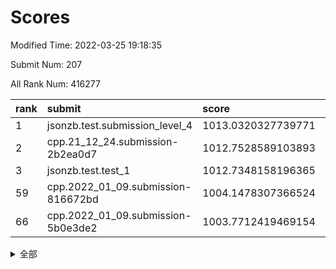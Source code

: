 # Scores

Modified Time: 2022-03-25 19:18:35

Submit Num: 207

All Rank Num: 416277

| rank |               submit               |       score        |       sigma        | pk_num |
| :--- | :--------------------------------- | :----------------- | :----------------- | :----- |
| 1    | jsonzb.test.submission_level_4     | 1013.0320327739771 | 0.7952740591121585 | 8042   |
| 2    | cpp.21_12_24.submission-2b2ea0d7   | 1012.7528589103893 | 0.8005765771917852 | 8042   |
| 3    | jsonzb.test.test_1                 | 1012.7348158196365 | 0.7985788991046887 | 8045   |
| 59   | cpp.2022_01_09.submission-816672bd | 1004.1478307366524 | 0.7166721200072337 | 8045   |
| 66   | cpp.2022_01_09.submission-5b0e3de2 | 1003.7712419469154 | 0.7038235689642413 | 8048   |


<details>
<summary>全部</summary>

| rank |                 submit                 |       score        |       sigma        | pk_num |
| :--- | :------------------------------------- | :----------------- | :----------------- | :----- |
| 1    | jsonzb.test.submission_level_4         | 1013.0320327739771 | 0.7952740591121585 | 8042   |
| 2    | cpp.21_12_24.submission-2b2ea0d7       | 1012.7528589103893 | 0.8005765771917852 | 8042   |
| 3    | jsonzb.test.test_1                     | 1012.7348158196365 | 0.7985788991046887 | 8045   |
| 4    | gobigger.level_3.submission_level_3_22 | 1011.8608759625223 | 0.797962333137646  | 8044   |
| 5    | gobigger.level_3.submission_level_3_25 | 1011.7899554098796 | 0.780475641160227  | 8041   |
| 6    | gobigger.level_3.submission_level_3_1  | 1011.6456974740548 | 0.782549585532276  | 8044   |
| 7    | gobigger.level_3.submission_level_3_28 | 1011.3803507950622 | 0.8110889411351679 | 8048   |
| 8    | gobigger.level_3.submission_level_3_3  | 1011.2003122027301 | 0.7928591868130175 | 8039   |
| 9    | gobigger.level_3.submission_level_3_35 | 1011.0067100639786 | 0.7765428093662178 | 8043   |
| 10   | gobigger.level_3.submission_level_3_27 | 1010.9638668575245 | 0.7545530626084122 | 8045   |
| 11   | gobigger.level_3.submission_level_3_30 | 1010.8866312300923 | 0.7983967215674407 | 8044   |
| 12   | gobigger.level_3.submission_level_3_8  | 1010.8260945440893 | 0.7531804430022448 | 8046   |
| 13   | gobigger.level_3.submission_level_3_14 | 1010.7627036850811 | 0.7529200175945506 | 8044   |
| 14   | gobigger.level_3.submission_level_3_44 | 1010.6449636938705 | 0.7599229162872311 | 8042   |
| 15   | gobigger.level_3.submission_level_3_11 | 1010.644733019223  | 0.7617587178241538 | 8040   |
| 16   | gobigger.level_3.submission_level_3_40 | 1010.6316524816426 | 0.7449172340829524 | 8042   |
| 17   | gobigger.level_3.submission_level_3_13 | 1010.4567049748866 | 0.7547951803628371 | 8045   |
| 18   | gobigger.level_3.submission_level_3_32 | 1010.4465203824942 | 0.8179778241168815 | 8046   |
| 19   | gobigger.level_3.submission_level_3_42 | 1010.4459995226948 | 0.7618555158517343 | 8045   |
| 20   | gobigger.level_3.submission_level_3_26 | 1010.3099818676312 | 0.7797650604612546 | 8040   |
| 21   | gobigger.level_3.submission_level_3_16 | 1010.2468968569232 | 0.757695153880362  | 8042   |
| 22   | gobigger.level_3.submission_level_3_6  | 1010.2340168586219 | 0.7729891202668483 | 8041   |
| 23   | gobigger.level_3.submission_level_3_41 | 1010.1643283355346 | 0.7827930779963552 | 8046   |
| 24   | gobigger.level_3.submission_level_3_43 | 1010.1316430125654 | 0.7893211191863675 | 8040   |
| 25   | gobigger.level_3.submission_level_3_23 | 1010.1123993838639 | 0.7631857805696549 | 8043   |
| 26   | gobigger.level_3.submission_level_3_24 | 1010.0876136646602 | 0.7439619728652614 | 8047   |
| 27   | gobigger.level_3.submission_level_3_19 | 1010.0159924695056 | 0.7675574760614984 | 8049   |
| 28   | gobigger.level_3.submission_level_3_49 | 1009.9794182313    | 0.7589940110981516 | 8043   |
| 29   | gobigger.level_3.submission_level_3_2  | 1009.9518713154887 | 0.7582815740683099 | 8045   |
| 30   | gobigger.level_3.submission_level_3_37 | 1009.8442349471333 | 0.7721011753370979 | 8045   |
| 31   | gobigger.level_3.submission_level_3_18 | 1009.7970006030022 | 0.76980304686642   | 8042   |
| 32   | gobigger.level_3.submission_level_3_9  | 1009.6849533755612 | 0.7476496821113927 | 8047   |
| 33   | gobigger.level_3.submission_level_3_45 | 1009.6776990262451 | 0.7620434174966527 | 8044   |
| 34   | gobigger.level_3.submission_level_3_10 | 1009.6021869692986 | 0.7488713449475525 | 8045   |
| 35   | gobigger.level_3.submission_level_3_17 | 1009.4686891815054 | 0.7489655735095321 | 8036   |
| 36   | gobigger.level_3.submission_level_3_20 | 1009.4567995552754 | 0.7462557159323645 | 8046   |
| 37   | gobigger.level_3.submission_level_3_47 | 1009.4246453104034 | 0.7605490644809801 | 8045   |
| 38   | gobigger.level_3.submission_level_3_33 | 1009.4100207677163 | 0.7748567072154301 | 8044   |
| 39   | gobigger.level_3.submission_level_3_7  | 1009.4079716367945 | 0.7607377512287976 | 8042   |
| 40   | gobigger.level_3.submission_level_3_15 | 1009.3958627983897 | 0.7468527958983142 | 8041   |
| 41   | gobigger.level_3.submission_level_3_4  | 1009.3890712368022 | 0.7318560315181949 | 8044   |
| 42   | gobigger.level_3.submission_level_3_34 | 1009.3163746896423 | 0.7501265817403672 | 8048   |
| 43   | gobigger.level_3.submission_level_3_46 | 1009.1338011238092 | 0.7693679703953655 | 8050   |
| 44   | gobigger.level_3.submission_level_3_12 | 1009.0625862679384 | 0.7628771631575146 | 8044   |
| 45   | gobigger.level_3.submission_level_3_29 | 1009.0617709163702 | 0.7556878490907115 | 8042   |
| 46   | gobigger.level_3.submission_level_3_21 | 1008.9894152516504 | 0.7579218124161687 | 8041   |
| 47   | gobigger.level_3.submission_level_3_39 | 1008.9642138393974 | 0.7425405726748368 | 8046   |
| 48   | gobigger.level_3.submission_level_3_5  | 1008.8689940439702 | 0.7337218190302431 | 8048   |
| 49   | gobigger.level_3.submission_level_3_48 | 1008.5216425954028 | 0.737938665816311  | 8046   |
| 50   | gobigger.level_3.submission_level_3_36 | 1008.4769483213267 | 0.7437113764436565 | 8040   |
| 51   | gobigger.level_3.submission_level_3_38 | 1008.4669458191771 | 0.7400944850587381 | 8051   |
| 52   | gobigger.level_3.submission_level_3_31 | 1008.3932325595431 | 0.7441667245587279 | 8045   |
| 53   | gobigger.level_3.submission_level_3_0  | 1008.3493262219785 | 0.747290456997384  | 8044   |
| 54   | gobigger.level_1.submission_level_1_34 | 1004.9203471660553 | 0.716625014297846  | 8046   |
| 55   | gobigger.level_1.submission_level_1_36 | 1004.8629095837344 | 0.7187655093602033 | 8049   |
| 56   | gobigger.level_1.submission_level_1_22 | 1004.6626558292137 | 0.7085817142065671 | 8045   |
| 57   | gobigger.level_1.submission_level_1_3  | 1004.3105903267023 | 0.7171883016178935 | 8045   |
| 58   | gobigger.level_1.submission_level_1_11 | 1004.1503827494722 | 0.7426521510392413 | 8043   |
| 59   | cpp.2022_01_09.submission-816672bd     | 1004.1478307366524 | 0.7166721200072337 | 8045   |
| 60   | gobigger.level_1.submission_level_1_6  | 1004.083355608404  | 0.7078085621282104 | 8037   |
| 61   | gobigger.level_1.submission_level_1_13 | 1003.9852550387707 | 0.7089971656483833 | 8047   |
| 62   | gobigger.level_1.submission_level_1_15 | 1003.9213056372697 | 0.7274507465643879 | 8048   |
| 63   | gobigger.level_1.submission_level_1_12 | 1003.9095535861986 | 0.7269933236862133 | 8046   |
| 64   | gobigger.level_1.submission_level_1_24 | 1003.8992563516323 | 0.7189064019676236 | 8049   |
| 65   | gobigger.level_1.submission_level_1_42 | 1003.8750462376432 | 0.7320966686431656 | 8046   |
| 66   | cpp.2022_01_09.submission-5b0e3de2     | 1003.7712419469154 | 0.7038235689642413 | 8048   |
| 67   | gobigger.level_1.submission_level_1_19 | 1003.7165417645883 | 0.713442566239423  | 8046   |
| 68   | gobigger.level_1.submission_level_1_10 | 1003.6226800551968 | 0.7149231785482139 | 8039   |
| 69   | gobigger.level_1.submission_level_1_0  | 1003.6122897492226 | 0.7084749116420118 | 8048   |
| 70   | gobigger.level_1.submission_level_1_30 | 1003.5477335675386 | 0.7287958340208691 | 8044   |
| 71   | gobigger.level_1.submission_level_1_49 | 1003.546086299947  | 0.7327188599544211 | 8041   |
| 72   | gobigger.level_1.submission_level_1_17 | 1003.5363746279636 | 0.7041058995935009 | 8041   |
| 73   | gobigger.level_1.submission_level_1_27 | 1003.5170215315932 | 0.715368705830804  | 8045   |
| 74   | gobigger.level_1.submission_level_1_45 | 1003.5169712258538 | 0.7126138875773367 | 8050   |
| 75   | gobigger.level_1.submission_level_1_33 | 1003.4872579975295 | 0.7152734334028642 | 8044   |
| 76   | gobigger.level_1.submission_level_1_21 | 1003.445801235595  | 0.7160887741259889 | 8041   |
| 77   | gobigger.level_1.submission_level_1_2  | 1003.415221502639  | 0.7195243393775363 | 8039   |
| 78   | gobigger.level_1.submission_level_1_16 | 1003.4009190370343 | 0.7105352743625929 | 8044   |
| 79   | gobigger.level_1.submission_level_1_41 | 1003.4002347730005 | 0.710119343677793  | 8035   |
| 80   | gobigger.level_1.submission_level_1_23 | 1003.3733097626795 | 0.719967029594141  | 8044   |
| 81   | gobigger.level_1.submission_level_1_4  | 1003.320380672045  | 0.7150540074742496 | 8044   |
| 82   | gobigger.level_1.submission_level_1_48 | 1003.2868298102668 | 0.7245642619486625 | 8042   |
| 83   | gobigger.level_1.submission_level_1_28 | 1003.282314864938  | 0.7195009550652479 | 8042   |
| 84   | gobigger.level_1.submission_level_1_47 | 1003.2333723063255 | 0.7167511980768919 | 8046   |
| 85   | gobigger.level_1.submission_level_1_26 | 1003.2003070182149 | 0.7170949642233547 | 8047   |
| 86   | gobigger.level_1.submission_level_1_29 | 1003.1835759402771 | 0.707179452536002  | 8042   |
| 87   | gobigger.level_1.submission_level_1_5  | 1003.1813236658168 | 0.7097039199565239 | 8043   |
| 88   | gobigger.level_1.submission_level_1_20 | 1003.1743057762297 | 0.7225460688121854 | 8047   |
| 89   | gobigger.level_1.submission_level_1_18 | 1003.174084427563  | 0.7132998131953764 | 8041   |
| 90   | gobigger.level_1.submission_level_1_38 | 1003.1128940312268 | 0.7059362153649849 | 8039   |
| 91   | gobigger.level_1.submission_level_1_40 | 1003.0585827472541 | 0.7189171258637908 | 8041   |
| 92   | gobigger.level_1.submission_level_1_46 | 1002.9313243914223 | 0.7156006317449609 | 8043   |
| 93   | gobigger.level_1.submission_level_1_25 | 1002.906644801106  | 0.705492167048811  | 8039   |
| 94   | gobigger.level_1.submission_level_1_35 | 1002.902112567119  | 0.7097948415880837 | 8044   |
| 95   | gobigger.level_1.submission_level_1_7  | 1002.890401092391  | 0.7107143591046395 | 8044   |
| 96   | gobigger.level_1.submission_level_1_43 | 1002.7716464622121 | 0.7164321419334182 | 8046   |
| 97   | gobigger.level_1.submission_level_1_14 | 1002.7714900545303 | 0.7142319133098306 | 8048   |
| 98   | gobigger.level_1.submission_level_1_32 | 1002.7465440559753 | 0.7163496681889725 | 8042   |
| 99   | gobigger.level_1.submission_level_1_37 | 1002.703972048169  | 0.7061837657055372 | 8039   |
| 100  | gobigger.level_1.submission_level_1_31 | 1002.6890915904402 | 0.7163383557293699 | 8038   |
| 101  | gobigger.level_1.submission_level_1_1  | 1002.5787121657922 | 0.7194155187089107 | 8047   |
| 102  | gobigger.level_1.submission_level_1_39 | 1002.4209198975228 | 0.7160152076562495 | 8049   |
| 103  | gobigger.level_1.submission_level_1_44 | 1002.4156705267507 | 0.7143146640036112 | 8043   |
| 104  | gobigger.level_1.submission_level_1_9  | 1002.3734548370672 | 0.7072044980487693 | 8042   |
| 105  | gobigger.level_1.submission_level_1_8  | 1002.0353905677624 | 0.710965125877089  | 8044   |
| 106  | gobigger.random.submission_random_18   | 997.491804694994   | 0.7081836546515854 | 8050   |
| 107  | gobigger.random.submission_random_27   | 997.2611201628206  | 0.7124151287555831 | 8047   |
| 108  | gobigger.random.submission_random_47   | 997.059525738092   | 0.7068158280521594 | 8041   |
| 109  | gobigger.random.submission_random_14   | 996.9915625756008  | 0.7017736922462797 | 8043   |
| 110  | gobigger.random.submission_random_24   | 996.9360333692395  | 0.7170980108330678 | 8045   |
| 111  | gobigger.random.submission_random_41   | 996.9093423207008  | 0.7120157210626877 | 8048   |
| 112  | gobigger.random.submission_random_46   | 996.8221586543987  | 0.7052831080466224 | 8037   |
| 113  | gobigger.random.submission_random_29   | 996.8154437333375  | 0.7130622171242673 | 8047   |
| 114  | gobigger.random.submission_random_2    | 996.7809140764066  | 0.6989466623266977 | 8048   |
| 115  | gobigger.random.submission_random_20   | 996.6976279839012  | 0.7018101492025046 | 8045   |
| 116  | gobigger.random.submission_random_35   | 996.6580882608062  | 0.697275821596162  | 8043   |
| 117  | gobigger.random.submission_random_12   | 996.6295956767403  | 0.7139253496181945 | 8044   |
| 118  | gobigger.random.submission_random_22   | 996.609844197407   | 0.7021400542765868 | 8040   |
| 119  | gobigger.random.submission_random_3    | 996.4309085202608  | 0.7085139923599487 | 8048   |
| 120  | gobigger.random.submission_random_28   | 996.2911836761501  | 0.7147151634711385 | 8037   |
| 121  | gobigger.random.submission_random_45   | 996.257442665699   | 0.7038283887704586 | 8037   |
| 122  | gobigger.random.submission_random_9    | 996.2497917460106  | 0.7092715952843252 | 8044   |
| 123  | gobigger.random.submission_random_26   | 996.2494479999643  | 0.715854374055546  | 8040   |
| 124  | gobigger.random.submission_random_25   | 996.2377435249272  | 0.7152523572985493 | 8048   |
| 125  | gobigger.random.submission_random_39   | 996.2165138986842  | 0.7065150720029945 | 8042   |
| 126  | gobigger.random.submission_random_31   | 996.1823912397822  | 0.7016897535656168 | 8041   |
| 127  | gobigger.random.submission_random_11   | 996.1264091866781  | 0.7319353547212339 | 8046   |
| 128  | gobigger.random.submission_random_5    | 996.0046697031082  | 0.7043336882967626 | 8048   |
| 129  | gobigger.random.submission_random_44   | 996.0045284037119  | 0.7150584254461196 | 8045   |
| 130  | gobigger.random.submission_random_1    | 995.9813973380291  | 0.7109080808647856 | 8049   |
| 131  | gobigger.random.submission_random_17   | 995.978598550446   | 0.7195291329524206 | 8043   |
| 132  | gobigger.random.submission_random_30   | 995.9010908493408  | 0.7273142388500553 | 8037   |
| 133  | gobigger.random.submission_random_8    | 995.8226158569873  | 0.706362723914023  | 8045   |
| 134  | gobigger.random.submission_random_42   | 995.793038255447   | 0.7086392349653703 | 8047   |
| 135  | gobigger.random.submission_random_13   | 995.7904493634     | 0.7195028968912639 | 8037   |
| 136  | gobigger.random.submission_random_7    | 995.7779482614585  | 0.7131805681739841 | 8048   |
| 137  | gobigger.random.submission_random_15   | 995.7376417537199  | 0.7089189884306044 | 8043   |
| 138  | gobigger.random.submission_random_40   | 995.682305892208   | 0.7108143557192592 | 8045   |
| 139  | gobigger.random.submission_random_43   | 995.6745921120843  | 0.7209828222873506 | 8043   |
| 140  | gobigger.random.submission_random_38   | 995.6635109855445  | 0.712305181404398  | 8046   |
| 141  | gobigger.random.submission_random_4    | 995.6292421513285  | 0.7065212117505899 | 8042   |
| 142  | gobigger.random.submission_random_33   | 995.6136818980368  | 0.7101091033941407 | 8041   |
| 143  | gobigger.random.submission_random_37   | 995.5446168584771  | 0.7122826169965706 | 8046   |
| 144  | gobigger.random.submission_random_16   | 995.5295807806423  | 0.7107954792904407 | 8047   |
| 145  | gobigger.random.submission_random_49   | 995.4325741354266  | 0.7023740337201568 | 8047   |
| 146  | gobigger.random.submission_random_10   | 995.3539639615428  | 0.707564251560719  | 8042   |
| 147  | gobigger.random.submission_random_48   | 995.341640256361   | 0.7024579085371092 | 8045   |
| 148  | gobigger.random.submission_random_19   | 995.2137946076866  | 0.7171746153233249 | 8044   |
| 149  | gobigger.random.submission_random_36   | 995.1363280197619  | 0.7088793484078895 | 8049   |
| 150  | gobigger.random.submission_random_21   | 995.1241188128216  | 0.7203118587612186 | 8045   |
| 151  | gobigger.level_2.submission_level_2_21 | 994.8794447044055  | 0.7212124623292576 | 8043   |
| 152  | gobigger.random.submission_random_32   | 994.7190725580633  | 0.7154008883825292 | 8045   |
| 153  | gobigger.random.submission_random_0    | 994.6571523039742  | 0.7178455194927651 | 8045   |
| 154  | gobigger.random.submission_random_6    | 994.6014925499629  | 0.7266992050528469 | 8042   |
| 155  | gobigger.level_2.submission_level_2_32 | 994.5745515784574  | 0.7345032846526252 | 8046   |
| 156  | gobigger.level_2.submission_level_2_38 | 994.0874011342361  | 0.7348767651810576 | 8043   |
| 157  | gobigger.random.submission_random_23   | 994.0868857147499  | 0.7322858937426673 | 8045   |
| 158  | gobigger.level_2.submission_level_2_0  | 993.9314862786692  | 0.7328910333050893 | 8046   |
| 159  | gobigger.level_2.submission_level_2_26 | 993.7105923244878  | 0.7203361765290267 | 8044   |
| 160  | gobigger.random.submission_random_34   | 993.5376865961301  | 0.7302518848343841 | 8047   |
| 161  | gobigger.level_2.submission_level_2_42 | 993.3338774872458  | 0.7288363096551927 | 8042   |
| 162  | gobigger.level_2.submission_level_2_45 | 993.2558858790126  | 0.7343317964002231 | 8039   |
| 163  | gobigger.level_2.submission_level_2_48 | 993.1321506915036  | 0.7484278531483917 | 8041   |
| 164  | gobigger.level_2.submission_level_2_11 | 992.9813360637158  | 0.7308317584050043 | 8046   |
| 165  | gobigger.level_2.submission_level_2_39 | 992.9512485493545  | 0.7482813422909231 | 8047   |
| 166  | gobigger.level_2.submission_level_2_36 | 992.8951213451627  | 0.7357622889916319 | 8040   |
| 167  | gobigger.level_2.submission_level_2_2  | 992.8910141293615  | 0.7398207414936625 | 8044   |
| 168  | gobigger.level_2.submission_level_2_3  | 992.8413210376182  | 0.7455013293802161 | 8042   |
| 169  | gobigger.level_2.submission_level_2_4  | 992.837845878326   | 0.7483991593502409 | 8045   |
| 170  | gobigger.level_2.submission_level_2_40 | 992.8274689878625  | 0.7527442276466273 | 8043   |
| 171  | gobigger.level_2.submission_level_2_46 | 992.698681170287   | 0.7369415009752891 | 8046   |
| 172  | gobigger.level_2.submission_level_2_15 | 992.6936358250381  | 0.731333482890334  | 8045   |
| 173  | gobigger.level_2.submission_level_2_31 | 992.6008511864245  | 0.7462202970290157 | 8045   |
| 174  | gobigger.level_2.submission_level_2_20 | 992.5296328793803  | 0.7415220598210372 | 8047   |
| 175  | gobigger.level_2.submission_level_2_49 | 992.4988933262567  | 0.7329645550618019 | 8048   |
| 176  | gobigger.level_2.submission_level_2_23 | 992.4331647014038  | 0.7548061274067802 | 8044   |
| 177  | gobigger.level_2.submission_level_2_37 | 992.4127485020069  | 0.7358661257106416 | 8047   |
| 178  | gobigger.level_2.submission_level_2_14 | 992.3489085692196  | 0.7445409064204773 | 8045   |
| 179  | gobigger.level_2.submission_level_2_47 | 992.264987596281   | 0.7441710353751259 | 8044   |
| 180  | gobigger.level_2.submission_level_2_16 | 992.2619160496278  | 0.7327344139120757 | 8043   |
| 181  | gobigger.level_2.submission_level_2_28 | 992.0957600727486  | 0.7527950483435981 | 8042   |
| 182  | gobigger.level_2.submission_level_2_8  | 992.0025744646404  | 0.7467423738268477 | 8046   |
| 183  | gobigger.level_2.submission_level_2_13 | 991.9631749762286  | 0.7609636964774641 | 8041   |
| 184  | gobigger.level_2.submission_level_2_24 | 991.9514347871724  | 0.7547636887018736 | 8044   |
| 185  | gobigger.level_2.submission_level_2_12 | 991.9399456826003  | 0.7425347813957149 | 8047   |
| 186  | gobigger.level_2.submission_level_2_25 | 991.930590823313   | 0.740332963421207  | 8044   |
| 187  | gobigger.level_2.submission_level_2_10 | 991.8400959781882  | 0.7455925549501555 | 8044   |
| 188  | gobigger.level_2.submission_level_2_1  | 991.7625442511944  | 0.7424424669320495 | 8046   |
| 189  | gobigger.level_2.submission_level_2_19 | 991.734899667192   | 0.7250737129935264 | 8044   |
| 190  | gobigger.level_2.submission_level_2_6  | 991.7126889721158  | 0.7594624476181651 | 8045   |
| 191  | gobigger.level_2.submission_level_2_33 | 991.6560273331237  | 0.755220724468968  | 8044   |
| 192  | gobigger.level_2.submission_level_2_18 | 991.6513514500961  | 0.7476846863909787 | 8041   |
| 193  | gobigger.level_2.submission_level_2_43 | 991.6487410554671  | 0.7443170686112092 | 8041   |
| 194  | gobigger.level_2.submission_level_2_41 | 991.3071288287202  | 0.7782660066410451 | 8038   |
| 195  | gobigger.level_2.submission_level_2_17 | 991.2268408474384  | 0.7789284885464682 | 8046   |
| 196  | gobigger.level_2.submission_level_2_5  | 991.1207939122402  | 0.7362056710246218 | 8046   |
| 197  | gobigger.level_2.submission_level_2_22 | 991.115283222152   | 0.751276449371808  | 8045   |
| 198  | gobigger.level_2.submission_level_2_27 | 991.0697508521296  | 0.7529974341652578 | 8044   |
| 199  | gobigger.level_2.submission_level_2_44 | 990.9879031087888  | 0.7587218242711525 | 8042   |
| 200  | gobigger.level_2.submission_level_2_34 | 990.9531392897951  | 0.7538087168153772 | 8045   |
| 201  | gobigger.level_2.submission_level_2_7  | 990.8666680268151  | 0.7460211921080245 | 8044   |
| 202  | gobigger.level_2.submission_level_2_29 | 990.8175845826484  | 0.7655220836781853 | 8043   |
| 203  | gobigger.level_2.submission_level_2_9  | 990.3078955409187  | 0.7488146255197928 | 8045   |
| 204  | gobigger.level_2.submission_level_2_30 | 990.2817365307545  | 0.7674280714259923 | 8048   |
| 205  | gobigger.level_2.submission_level_2_35 | 990.0700536147845  | 0.7827500537336407 | 8050   |
| 206  | gobigger.none.submission_none_0        | 978.5081118935368  | 1.241457018641009  | 8046   |
| 207  | gobigger.none.submission_none_1        | 975.6984714518971  | 1.4636171705067478 | 8040   |

</details>